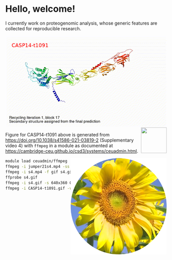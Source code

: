 # Hello, welcome!

I currently work on proteogenomic analysis, whose generic features are collected for reproducible research.

![Another beast being trained in town...](CASP14-t1091-text.gif)
<img src="https://jinghuazhao.github.io/assets/images/qr-logo.svg" align="right" width=80 height=80>

Figure for CASP14-t1091 above is generated from https://doi.org/10.1038/s41586-021-03819-2 (Supplementary video 4) with 
`ffmpeg` in a module as documented at <https://cambridge-ceu.github.io/csd3/systems/ceuadmin.html>.

<img src="https://github.com/jinghuazhao/jinghuazhao/blob/master/gansubaiyin-circle.png" align="right" height="300" width="300" />

```bash
module load ceuadmin/ffmpeg
ffmpeg -i jumper21s4.mp4 -ss 8 -t 8 s4.mp4
ffmpeg -i s4.mp4 -f gif s4.gif
ffprobe s4.gif
ffmpeg -i s4.gif -s 640x360 CASP14-t1091.gif
ffmpeg -i CASP14-t1091.gif -vf "drawtext=fontsize=20:text='CASP14-t1091':fontcolor=red:x=25:y=30" CASP14-t1091-text.gif
```
